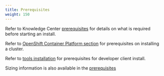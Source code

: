 ```yaml
---
title: Prerequisites
weight: 150
---
```


Refer to Knowledge Center [prerequisites](https://www.ibm.com/support/knowledgecenter/SSCSJL/install-prerequisites.html) for details on what is required before starting an install.

Refer to [OpenShift Container Platform section](../ocp/prerequisites/) for prerequisites on installing a cluster.  

Refer to [tools installation](cp4a_install_dev_tools_mac/) for prerequisites for developer client install.

Sizing information is also available in the [prerequisites](https://www.ibm.com/support/knowledgecenter/SSCSJL/install-prerequisites.html)
